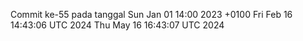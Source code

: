Commit ke-55 pada tanggal Sun Jan 01 14:00 2023 +0100
Fri Feb 16 14:43:06 UTC 2024
Thu May 16 16:43:07 UTC 2024
